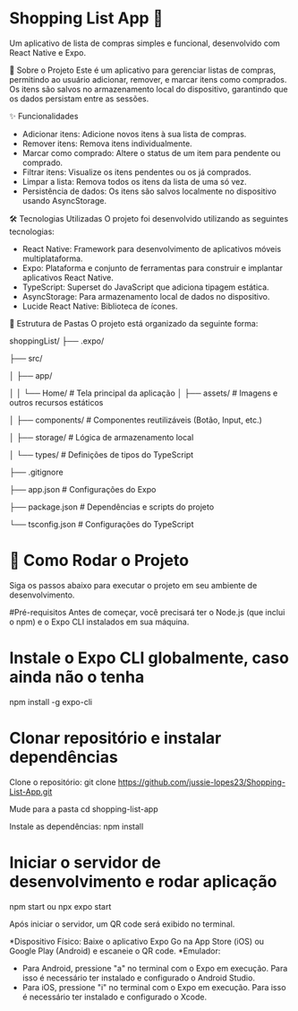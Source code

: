 # Shopping List App 🛒

Um aplicativo de lista de compras simples e funcional, desenvolvido com React Native e Expo.

📜 Sobre o Projeto
Este é um aplicativo para gerenciar listas de compras, permitindo ao usuário adicionar, remover, e marcar itens como comprados. Os itens são salvos no armazenamento local do dispositivo, garantindo que os dados persistam entre as sessões.

✨ Funcionalidades
* Adicionar itens: Adicione novos itens à sua lista de compras.
* Remover itens: Remova itens individualmente.
* Marcar como comprado: Altere o status de um item para pendente ou comprado.
* Filtrar itens: Visualize os itens pendentes ou os já comprados.
* Limpar a lista: Remova todos os itens da lista de uma só vez.
* Persistência de dados: Os itens são salvos localmente no dispositivo usando AsyncStorage.

🛠️ Tecnologias Utilizadas
O projeto foi desenvolvido utilizando as seguintes tecnologias:

* React Native: Framework para desenvolvimento de aplicativos móveis multiplataforma.
* Expo: Plataforma e conjunto de ferramentas para construir e implantar aplicativos React Native.
* TypeScript: Superset do JavaScript que adiciona tipagem estática.
* AsyncStorage: Para armazenamento local de dados no dispositivo.
* Lucide React Native: Biblioteca de ícones.

📂 Estrutura de Pastas
O projeto está organizado da seguinte forma:

shoppingList/
├── .expo/

├── src/

│   ├── app/

│   │   └── Home/ # Tela principal da aplicação
│   ├── assets/           # Imagens e outros recursos estáticos

│   ├── components/       # Componentes reutilizáveis (Botão, Input, etc.)

│   ├── storage/          # Lógica de armazenamento local

│   └── types/            # Definições de tipos do TypeScript

├── .gitignore

├── app.json              # Configurações do Expo

├── package.json          # Dependências e scripts do projeto

└── tsconfig.json         # Configurações do TypeScript

# 🚀 Como Rodar o Projeto
Siga os passos abaixo para executar o projeto em seu ambiente de desenvolvimento.

#Pré-requisitos
Antes de começar, você precisará ter o Node.js (que inclui o npm) e o Expo CLI instalados em sua máquina.

# Instale o Expo CLI globalmente, caso ainda não o tenha
npm install -g expo-cli

# Clonar repositório e instalar dependências
Clone o repositório: git clone https://github.com/jussie-lopes23/Shopping-List-App.git

Mude para a pasta cd shopping-list-app

Instale as dependências: npm install

# Iniciar o servidor de desenvolvimento e rodar aplicação
npm start ou npx expo start

Após iniciar o servidor, um QR code será exibido no terminal.

*Dispositivo Físico: Baixe o aplicativo Expo Go na App Store (iOS) ou Google Play (Android) e escaneie o QR code.
*Emulador:
  * Para Android, pressione "a" no terminal com o Expo em execução. Para isso é necessário ter instalado e configurado o Android Studio.
  * Para iOS, pressione "i" no terminal com o Expo em execução. Para isso é necessário ter instalado e configurado o Xcode.

